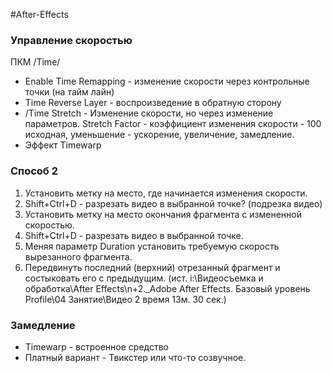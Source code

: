 #After-Effects 

### Управление скоростью
ПКМ /Time/
- Enable Time Remapping - изменение скорости через контрольные точки (на тайм лайн)
- Time Reverse Layer - воспроизведение в обратную сторону
- /Time Stretch - Изменение скорости, но через изменение параметров. Stretch Factor - коэффициент изменения скорости - 100 исходная, уменьшение - ускорение, увеличение, замедление.
- Эффект Timewarp

### Способ 2
1. Установить метку на место, где начинается изменения скорости.
2. Shift+Ctrl+D - разрезать видео в выбранной точке? (подрезка видео)
3. Установить метку на место окончания фрагмента с измененной скоростью.
4. Shift+Ctrl+D - разрезать видео в выбранной точке.
5. Меняя параметр Duration установить требуемую скорость вырезанного фрагмента.
6. Передвинуть последний (верхний) отрезанный фрагмент и состыковать его с предыдущим.
(ист. i:\Видеосъемка и обработка\After Effects\n+2._Adobe After Effects. Базовый уровень Profile\04 Занятие\Видео 2 время 13м. 30 сек.)

### Замедление
- Timewarp - встроенное средство
- Платный вариант - Твикстер или что-то созвучное.